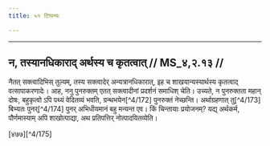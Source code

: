 ```yaml
---
title: ५१ टिप्पन्यः

---
```


[^4/170]: E2 om. bhavati

[^4/171]: Cf. Tait.S. 2.4.10.2

____________________________________________


## न, तस्यानधिकाराद् अर्थस्य च कृतत्वात् // MS_४,२.१३ //

नैतत् सक्त्वादिभिस् तुल्यम्, तस्य सक्त्वादेर् अन्यत्रानधिकारात्, इह च शाखयान्यस्यार्थस्य कृतत्वाद् वत्सापाकरणादेः। आह, ननु पुनरुक्तम् एतत् सक्त्वादीनां प्रदर्शनं समाधिश् चेति। उच्यते, न पुनरुक्तता महान् दोषः, बहुकृत्वो ऽपि पथ्यं वेदितव्यं भवति, ग्रन्थभयेन[^4/172] पुनरुक्तं नेच्छन्ति। अर्थाग्रहणात् तु[^4/173] बिभ्यतः पुनर्[^4/174] पुनर् अभिधीयमानं बहु मन्यन्त एव। किं चिन्तायाः प्रयोजनम्? यद्य् अर्थकर्म, पौर्णमास्याम् अपि शाखोत्पाद्या, अथ प्रतिपत्तिर् नोत्पादयितव्येति।

[४७७][^4/175]
